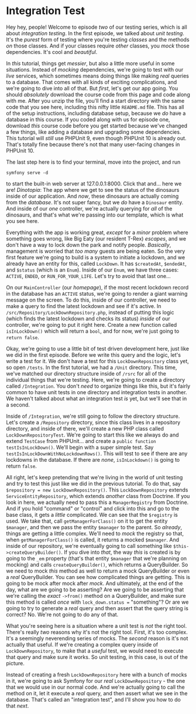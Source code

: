 # Integration Test

Hey hey, people! Welcome to episode *two* of our testing series, which is all about *integration testing*. In the first episode, we talked about *unit testing*. It's the *purest* form of testing where you're testing *classes* and the methods *on* those classes. And if your classes require *other* classes, you *mock* those dependencies. It's cool and *beautiful*.

In *this* tutorial, things get *messier*, but also a little more useful in some situations. Instead of *mocking* dependencies, we're going to test with our *live* services, which sometimes means doing things like making *real* queries to a database. That comes with all kinds of exciting complications, and we're going to dive into all of that. But *first*, let's get our app going. You should *absolutely* download the course code from this page and code along with me. After you unzip the file, you'll find a start directory with the same code that you see here, including this nifty little `README.md` file. This has all of the setup instructions, including database setup, because we *do* have a database in this course. If you coded along with us for episode one, download *this* course code before you get started because we've changed a few things, like adding a database and upgrading some dependencies. This tutorial will *still* use PHPUnit 9, even though PHPUnit 10 is already out. That's totally fine because there's not that many user-facing changes in PHPUnit 10.

The last step here is to find your terminal, move into the project, and run

```terminal
symfony serve -d
```

to start the built-in web server at 127.0.0.1:8000. Click that and... here we are! *Dinotopia*: The app where we get to see the status of the dinosaurs inside of our application. And *now*, these dinosaurs are actually coming from the *database*. It's not super fancy, but we *do* have a `Dinosaur` entity. And inside of our *one* controller, we're actually querying for *all* of the dinosaurs, and that's what we're passing into our template, which is what you see here.

Everything with the app is working great, *except* for a *minor* problem where something goes wrong, like Big Eaty (our resident T-Rex) *escapes*, and we don't have a way to lock down the park and notify people. *Basically*, management is worried that *too many* guests are being eaten. So the very first feature we're going to build is a system to initiate a lockdown, and we already have an entity for this, called `LockDown`. It has `$createdAt`, `$endedAt`, and `$status` (which is an `Enum`). Inside of our `Enum`, we have three cases: `ACTIVE`, `ENDED`, or `RUN_FOR_YOUR_LIFE`. Let's try to avoid that last one...

On our `MainController` (our *homepage*), if the most recent lockdown record in the database has an `ACTIVE` status, we're going to render a giant warning message on the screen. To do this, inside of our controller, we need to make a query to find the latest lockdown and see if it's active. In `/src/Repository/LockDownRepository.php`, instead of putting this logic (which finds the latest lockdown and checks its status) *inside* of our controller, we're going to put it right here. Create a new function called `isInLockDown()` which will return a `bool`, and for now, we're just going to `return false`.

Okay, we're going to use a little bit of test driven development here, just like we did in the first episode. Before we write this query and the logic, let's write a test for it. We don't have a test for this `LockDownRepository` class yet, so open `/tests`. In the first tutorial, we had a `/Unit` directory. This time, we've matched our directory structure inside of `/rsrc` for all of the individual things that we're testing. Here, we're going to create a directory called `/Integration`. You don't *need* to organize things like this, but it's fairly common to have unit tests in one directory and integration tests in another. We haven't talked about what an integration test *is* yet, but we'll see that in a second.

Inside of `/Integration`, we're still going to follow the directory structure. Let's create a `/Repository` directory, since this class lives in a repository directory, and inside of there, we'll create a new PHP class called `LockDownRepositoryTest`. We're going to start this like we always do and extend `TestCase` from PHPUnit... and create a `public function testIsInLockDown()`. We'll begin with a super simple test. Say `testIsInLockDownWithNoLockdownRows()`. This will test to see if there are any lockdowns in the database. If there are *none*, `isInLockdown()` is going to return `false`.

All right, let's keep pretending that we're living in the world of unit testing and try to test this just like we did in the previous tutorial. To do that, say `$repository = new LockDownRepository()`. This `LockDownRepository` extends `ServiceEntityRepository`, which extends *another* class from Doctrine. If you look in here, we actually need to pass this a `ManagerRegistry` from Doctrine. And if you hold "command" or "control" and click into this and go to the base class, it gets a *little* complicated. We can see that the `$registry` is used. We take that, call `getManagerForClass()` on it to get the entity `$manager`, and then we pass the entity `$manager` to the parent. So *already*, things are getting a little complex. We'll need to *mock* the registry so that, when `getManagerForClass()` is called, it returns a mocked `$manager`. And inside of our repository, we're eventually going to call something like `$this->createQueryBuilder()`. If you dive into *that*, the way *this* is created is by going to the `_em` property (that's that entity `$manager` that we're planning on mocking) and calls `createQueryBuilder()`, which returns a QueryBuilder. So we need to mock *this* method as well to return a mock QueryBuilder or even a *real* QueryBuilder. You can see how complicated things are getting. This is going to be mock after mock after *mock*. And ultimately, at the end of the day, what are we going to be asserting? Are we going to be asserting that we're calling the *exact* `->from()` method on a QueryBuilder, and make sure this method is called *once* with `lock_down.status =` "something"? Or are we going to try to generate a *real* query and then assert that the query string is correct? No. We're not going to do any of that.

What you're seeing here is a situation where a unit test is *not* the right tool. There's really *two* reasons why it's not the right tool. First, it's too complex. It's a seemingly neverending series of mocks. The *second* reason is it's not actually that useful. If we're creating a complex query inside of `LockDownRepository`, to make that a *useful* test, we would need to execute that query and make sure it works. So unit testing, in this case, is out of the picture.

Instead of creating a fresh `LockDownRepository` here with a bunch of mocks in it, we're going to ask Symfony for our *real* `LockDownRepository` - the one that we would use in our normal code. And we're actually going to call the method on it, let it execute a *real* query, and then assert what we see in the database. That's called an "integration test", and I'll show you how to do that *next*.
